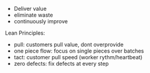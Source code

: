 + Deliver value
+ eliminate waste
+ continuously improve

Lean Principles:
+ pull: customers pull value, dont overprovide
+ one piece flow: focus on single pieces over batches
+ tact: customer pull speed (worker rythm/heartbeat)
+ zero defects: fix defects at every step
